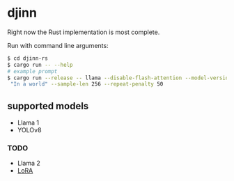 # djinn

Right now the Rust implementation is most complete.

Run with command line arguments:

```sh
$ cd djinn-rs
$ cargo run -- --help
# example prompt
$ cargo run --release -- llama --disable-flash-attention --model-version v1 --dtype f32
 "In a world" --sample-len 256 --repeat-penalty 50
```

## supported models

- Llama 1
- YOLOv8

### TODO
- Llama 2
- [LoRA](https://github.com/EricLBuehler/candle-lora)
